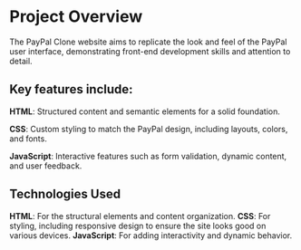 # Project Overview
The PayPal Clone website aims to replicate the look and feel of the PayPal user interface, 
demonstrating front-end development skills and attention to detail. 

## Key features include:

**HTML**: Structured content and semantic elements for a solid foundation.

**CSS**: Custom styling to match the PayPal design, including layouts, colors, and fonts.

**JavaScript**: Interactive features such as form validation, dynamic content, and user feedback.

## Technologies Used

**HTML**: For the structural elements and content organization.
**CSS**: For styling, including responsive design to ensure the site looks good on various devices.
**JavaScript**: For adding interactivity and dynamic behavior.
